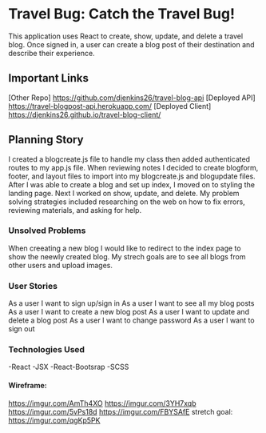 # Travel Bug: Catch the Travel Bug!
This application uses React to create, show, update, and delete a travel blog. Once signed in, a user can create a blog post of their destination and describe their experience.

## Important Links
[Other Repo] https://github.com/djenkins26/travel-blog-api
[Deployed API] https://travel-blogpost-api.herokuapp.com/
[Deployed Client] https://djenkins26.github.io/travel-blog-client/

## Planning Story
I created a blogcreate.js file to handle my class then added authenticated routes to my app.js file. When reviewing notes I decided to create blogform, footer, and layout files to import into my blogcreate.js and blogupdate files. After I was able to create a blog and set up index, I moved on to styling the landing page. Next I worked on show, update, and delete. My problem solving strategies included researching on the web on how to fix errors, reviewing materials, and asking for help.

### Unsolved Problems
When creeating a new blog I would like to redirect to the index page to show the neewly created blog. My strech goals are to see all blogs from other users and upload images.

### User Stories
As a user I want to sign up/sign in
As a user I want to see all my blog posts
As a user I want to create a new blog post
As a user I want to update and delete a blog post
As a user I want to change password
As a user I want to sign out

### Technologies Used
-React
-JSX
-React-Bootsrap
-SCSS

#### Wireframe:
https://imgur.com/AmTh4XO
https://imgur.com/3YH7xqb
https://imgur.com/5vPs18d
https://imgur.com/FBYSAfE
stretch goal:
https://imgur.com/qgKp5PK
